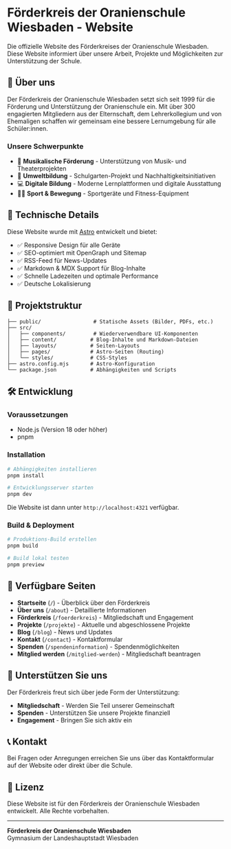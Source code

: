 # Förderkreis der Oranienschule Wiesbaden - Website

Die offizielle Website des Förderkreises der Oranienschule Wiesbaden. Diese Website informiert über unsere Arbeit, Projekte und Möglichkeiten zur Unterstützung der Schule.

## 🎯 Über uns

Der Förderkreis der Oranienschule Wiesbaden setzt sich seit 1999 für die Förderung und Unterstützung der Oranienschule ein. Mit über 300 engagierten Mitgliedern aus der Elternschaft, dem Lehrerkollegium und von Ehemaligen schaffen wir gemeinsam eine bessere Lernumgebung für alle Schüler:innen.

### Unsere Schwerpunkte

- 🎵 **Musikalische Förderung** - Unterstützung von Musik- und Theaterprojekten
- 🌱 **Umweltbildung** - Schulgarten-Projekt und Nachhaltigkeitsinitiativen  
- 💻 **Digitale Bildung** - Moderne Lernplattformen und digitale Ausstattung
- 🏃‍♂️ **Sport & Bewegung** - Sportgeräte und Fitness-Equipment

## 🚀 Technische Details

Diese Website wurde mit [Astro](https://astro.build) entwickelt und bietet:

- ✅ Responsive Design für alle Geräte
- ✅ SEO-optimiert mit OpenGraph und Sitemap
- ✅ RSS-Feed für News-Updates
- ✅ Markdown & MDX Support für Blog-Inhalte
- ✅ Schnelle Ladezeiten und optimale Performance
- ✅ Deutsche Lokalisierung

## 📁 Projektstruktur

```
├── public/                 # Statische Assets (Bilder, PDFs, etc.)
├── src/
│   ├── components/         # Wiederverwendbare UI-Komponenten
│   ├── content/           # Blog-Inhalte und Markdown-Dateien
│   ├── layouts/           # Seiten-Layouts
│   ├── pages/             # Astro-Seiten (Routing)
│   └── styles/            # CSS-Styles
├── astro.config.mjs       # Astro-Konfiguration
└── package.json           # Abhängigkeiten und Scripts
```

## 🛠️ Entwicklung

### Voraussetzungen

- Node.js (Version 18 oder höher)
- pnpm

### Installation

```bash
# Abhängigkeiten installieren
pnpm install

# Entwicklungsserver starten
pnpm dev
```

Die Website ist dann unter `http://localhost:4321` verfügbar.

### Build & Deployment

```bash
# Produktions-Build erstellen
pnpm build

# Build lokal testen
pnpm preview
```

## 📄 Verfügbare Seiten

- **Startseite** (`/`) - Überblick über den Förderkreis
- **Über uns** (`/about`) - Detaillierte Informationen
- **Förderkreis** (`/foerderkreis`) - Mitgliedschaft und Engagement
- **Projekte** (`/projekte`) - Aktuelle und abgeschlossene Projekte
- **Blog** (`/blog`) - News und Updates
- **Kontakt** (`/contact`) - Kontaktformular
- **Spenden** (`/spendeninformation`) - Spendenmöglichkeiten
- **Mitglied werden** (`/mitglied-werden`) - Mitgliedschaft beantragen

## 🤝 Unterstützen Sie uns

Der Förderkreis freut sich über jede Form der Unterstützung:

- **Mitgliedschaft** - Werden Sie Teil unserer Gemeinschaft
- **Spenden** - Unterstützen Sie unsere Projekte finanziell
- **Engagement** - Bringen Sie sich aktiv ein

## 📞 Kontakt

Bei Fragen oder Anregungen erreichen Sie uns über das Kontaktformular auf der Website oder direkt über die Schule.

## 📄 Lizenz

Diese Website ist für den Förderkreis der Oranienschule Wiesbaden entwickelt. Alle Rechte vorbehalten.

---

**Förderkreis der Oranienschule Wiesbaden**  
Gymnasium der Landeshauptstadt Wiesbaden
